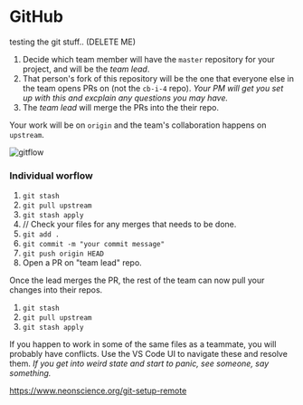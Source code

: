 # GitHub
testing the git stuff.. (DELETE ME)
1. Decide which team member will have the `master` repository for your project, and will be the _team lead_.
2. That person's fork of this repository will be the one that everyone else in the team opens PRs on (not the `cb-i-4` repo). _Your PM will get you set up with this and excplain any questions you may have._
3. The _team lead_ will merge the PRs into the their repo.

Your work will be on `origin` and the team's collaboration happens on `upstream`.

![gitflow](../server/assets/git_remote_flow.png)

### Individual worflow

1. `git stash`
2. `git pull upstream`
3. `git stash apply`
4. // Check your files for any merges that needs to be done.
5. `git add .`
6. `git commit -m "your commit message"`
7. `git push origin HEAD`
8. Open a PR on "team lead" repo.

Once the lead merges the PR, the rest of the team can now pull your changes into their repos.

1. `git stash`
2. `git pull upstream`
3. `git stash apply`

If you happen to work in some of the same files as a teammate, you will probably have conflicts. Use the VS Code UI to navigate these and resolve them. _If you get into weird state and start to panic, see someone, say something._

https://www.neonscience.org/git-setup-remote
